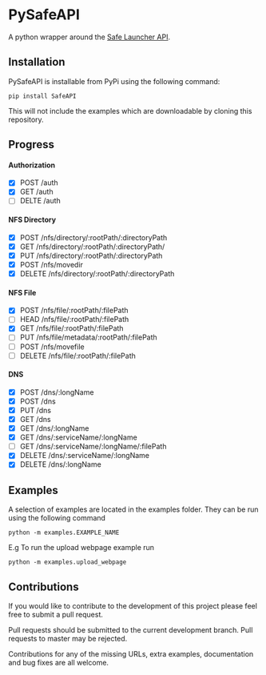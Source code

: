 PySafeAPI
=========

A python wrapper around the [Safe Launcher API](https://maidsafe.readme.io/docs/introduction).

Installation
------------

PySafeAPI is installable from PyPi using the following command:

`pip install SafeAPI`

This will not include the examples which are downloadable by cloning this repository.

Progress
--------
#### Authorization
- [x] POST /auth
- [x] GET /auth
- [ ] DELTE /auth

#### NFS Directory
- [x] POST /nfs/directory/:rootPath/:directoryPath
- [x] GET /nfs/directory/:rootPath/:directoryPath/
- [x] PUT /nfs/directory/:rootPath/:directoryPath
- [x] POST /nfs/movedir
- [x] DELETE /nfs/directory/:rootPath/:directoryPath

#### NFS File
- [x] POST /nfs/file/:rootPath/:filePath
- [ ] HEAD /nfs/file/:rootPath/:filePath
- [x] GET /nfs/file/:rootPath/:filePath
- [ ] PUT /nfs/file/metadata/:rootPath/:filePath
- [ ] POST /nfs/movefile
- [ ] DELETE /nfs/file/:rootPath/:filePath

#### DNS
- [x] POST /dns/:longName
- [x] POST /dns
- [x] PUT /dns
- [x] GET /dns
- [x] GET /dns/:longName
- [x] GET /dns/:serviceName/:longName
- [ ] GET /dns/:serviceName/:longName/:filePath
- [x] DELETE /dns/:serviceName/:longName
- [x] DELETE /dns/:longName

Examples
--------

A selection of examples are located in the examples folder.  They can be run using the following command 

`python -m examples.EXAMPLE_NAME`

E.g To run the upload webpage example run

`python -m examples.upload_webpage`

Contributions
-------------

If you would like to contribute to the development of this project please feel free to submit a pull request.

Pull requests should be submitted to the current development branch.  Pull requests to master may be rejected.

Contributions for any of the missing URLs, extra examples, documentation and bug fixes are all welcome.
